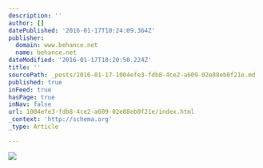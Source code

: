 ```yaml
---
description: ''
author: []
datePublished: '2016-01-17T10:24:09.364Z'
publisher:
  domain: www.behance.net
  name: behance.net
dateModified: '2016-01-17T10:20:50.224Z'
title: ''
sourcePath: _posts/2016-01-17-1004efe3-fdb8-4ce2-a609-02e88eb0f21e.md
published: true
inFeed: true
hasPage: true
inNav: false
url: 1004efe3-fdb8-4ce2-a609-02e88eb0f21e/index.html
_context: 'http://schema.org'
_type: Article

---
```

![](https://mir-s3-cdn-cf.behance.net/project_modules/disp/c0facf2492020.56014472f2e16.jpg)
